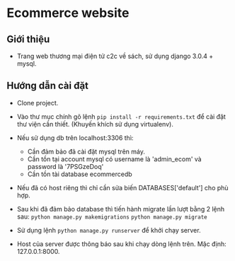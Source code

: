 # Ecommerce website
## Giới thiệu
- Trang web thương mại điện tử c2c về sách, sử dụng django 3.0.4 + mysql.
## Hướng dẫn cài đặt
- Clone project.
- Vào thư mục chính gõ lệnh `pip install -r requirements.txt` để cài đặt thư viện cần thiết. (Khuyến khích sử dụng virtualenv).

- Nếu sử dụng db trên localhost:3306 thì:
  - Cần đảm bảo đã cài đặt mysql trên máy.
  - Cần tồn tại account mysql có username là 'admin_ecom' và password là '7PSGzeDoq'
  - Cần tồn tài database ecommercedb
- Nếu đã có host riêng thì chỉ cần sửa biến DATABASES['default'] cho phù hợp.

- Sau khi đã đảm bảo database thì tiến hành migrate lần lượt bằng 2 lệnh sau:
`python manage.py makemigrations`
`python manage.py migrate`
- Sử dụng lệnh `python manage.py runserver` để khởi chạy server.
- Host của server được thông báo sau khi chạy dòng lệnh trên. Mặc định: 127.0.0.1:8000.
